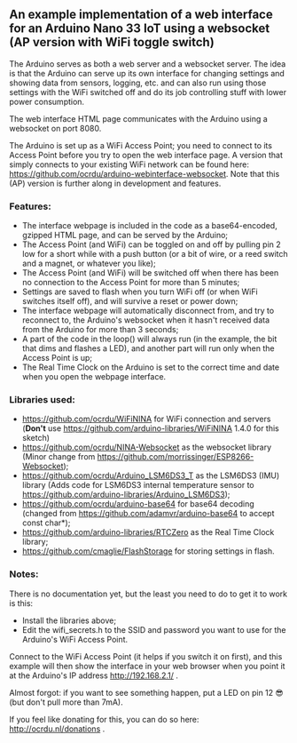 ## An example implementation of a web interface for an Arduino Nano 33 IoT using a websocket (AP version with WiFi toggle switch)

The Arduino serves as both a web server and a websocket server. The idea is that the Arduino can serve up its own interface for changing settings and showing data from sensors, logging, etc. and can also run using those settings with the WiFi switched off and do its job controlling stuff with lower power consumption.

The web interface HTML page communicates with the Arduino using a websocket on port 8080.

The Arduino is set up as a WiFi Access Point; you need to connect to its Access Point before you try to open the web interface page. A version that simply connects to your existing WiFi network can be found here: https://github.com/ocrdu/arduino-webinterface-websocket. Note that this (AP) version is further along in development and features.

### Features:
- The interface webpage is included in the code as a base64-encoded, gzipped HTML page, and can be served by the Arduino;
- The Access Point (and WiFi) can be toggled on and off by pulling pin 2 low for a short while with a push button (or a bit of wire, or a reed switch and a magnet, or whatever you like);
- The Access Point (and WiFi) will be switched off when there has been no connection to the Access Point for more than 5 minutes;
- Settings are saved to flash when you turn WiFi off (or when WiFi switches itself off), and will survive a reset or power down;
- The interface webpage will automatically disconnect from, and try to reconnect to, the Arduino's websocket when it hasn't received data from the Arduino for more than 3 seconds;
- A part of the code in the loop() will always run (in the example, the bit that dims and flashes a LED), and another part will run only when the Access Point is up;
- The Real Time Clock on the Arduino is set to the correct time and date when you open the webpage interface.

### Libraries used:

- https://github.com/ocrdu/WiFiNINA for WiFi connection and servers (**Don't** use https://github.com/arduino-libraries/WiFiNINA 1.4.0 for this sketch)
- https://github.com/ocrdu/NINA-Websocket as the websocket library (Minor change from https://github.com/morrissinger/ESP8266-Websocket);
- https://github.com/ocrdu/Arduino_LSM6DS3_T as the LSM6DS3 (IMU) library (Adds code for LSM6DS3 internal temperature sensor to https://github.com/arduino-libraries/Arduino_LSM6DS3);
- https://github.com/ocrdu/arduino-base64 for base64 decoding (changed from https://github.com/adamvr/arduino-base64 to accept const char*);
- https://github.com/arduino-libraries/RTCZero as the Real Time Clock library;
- https://github.com/cmaglie/FlashStorage for storing settings in flash.

### Notes:

There is no documentation yet, but the least you need to do to get it to work is this:

- Install the libraries above;
- Edit the wifi_secrets.h to the SSID and password you want to use for the Arduino's WiFi Access Point.

Connect to the WiFi Access Point (it helps if you switch it on first), and this example will then show the interface in your web browser when you point it at the Arduino's IP address http://192.168.2.1/ .

Almost forgot: if you want to see something happen, put a LED on pin 12 😎 (but don't pull more than 7mA).

If you feel like donating for this, you can do so here: http://ocrdu.nl/donations .